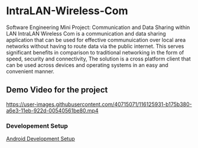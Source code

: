 # IntraLAN-Wireless-Com
Software Engineering Mini Project: Communication and Data Sharing within LAN
IntraLAN Wireless Com is a communication and data sharing application that can be used for effective communuication over local area networks without having to route data via the public internet. This serves significant benefits in comparison to traditional networking in the form of speed, security and connectivity, The solution is a cross platform client that can be used across devices and operating systems in an easy and convenient manner.  

## Demo Video for the project



https://user-images.githubusercontent.com/40715071/116125931-b175b380-a6e3-11eb-922d-00540561be80.mp4





### Developement Setup

[Android Development Setup](https://github.com/vasusharma7/intralan-wireless-com/blob/master/MOBILE.md)
